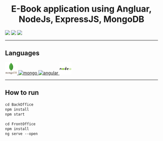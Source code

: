 <h1 align="center">E-Book application using Angluar, NodeJs, ExpressJS, MongoDB </h1>

<p>
  <img src="http://img.shields.io/static/v1?label=School%20year&message=2021/2022&color=informational"/>
  <img src="http://img.shields.io/static/v1?label=Discipline&message=PAW&color=informational"/>
  <a href="https://github.com/oliveira1712/ModernLibrary/blob/main/Docs/Report.pdf" target="_blank">
    <img src="https://img.shields.io/badge/-Report-grey"/>
  </a>
</p>

---

<h2>Languages</h2>
<p align="left"> 
  <a href="https://www.java.com" target="_blank" rel="noreferrer"> 
    <img src="https://raw.githubusercontent.com/devicons/devicon/master/icons/mongodb/mongodb-original-wordmark.svg" alt="mongodb" width="40" height="40"/> 
    <img src="https://github.com/prplx/svg-logos/blob/master/svg/express.svg" alt="mongo" width="40" height="40"> 
    <img src="https://angular.io/assets/images/logos/angular/angular.svg" alt="angular" width="40" height="40"/> 
    <img src="https://raw.githubusercontent.com/devicons/devicon/master/icons/nodejs/nodejs-original-wordmark.svg" alt="nodejs" width="40" height="40"/> 
  </a> 
</p>

---

<h2>How to run</h2>

```
cd BackOffice
npm install
npm start

cd FrontOffice
npm install
ng serve --open
```



